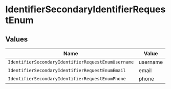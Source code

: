 # IdentifierSecondaryIdentifierRequestEnum


## Values

| Name                                               | Value                                              |
| -------------------------------------------------- | -------------------------------------------------- |
| `IdentifierSecondaryIdentifierRequestEnumUsername` | username                                           |
| `IdentifierSecondaryIdentifierRequestEnumEmail`    | email                                              |
| `IdentifierSecondaryIdentifierRequestEnumPhone`    | phone                                              |